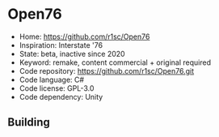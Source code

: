 # Open76

- Home: https://github.com/r1sc/Open76
- Inspiration: Interstate '76
- State: beta, inactive since 2020
- Keyword: remake, content commercial + original required
- Code repository: https://github.com/r1sc/Open76.git
- Code language: C#
- Code license: GPL-3.0
- Code dependency: Unity

## Building
